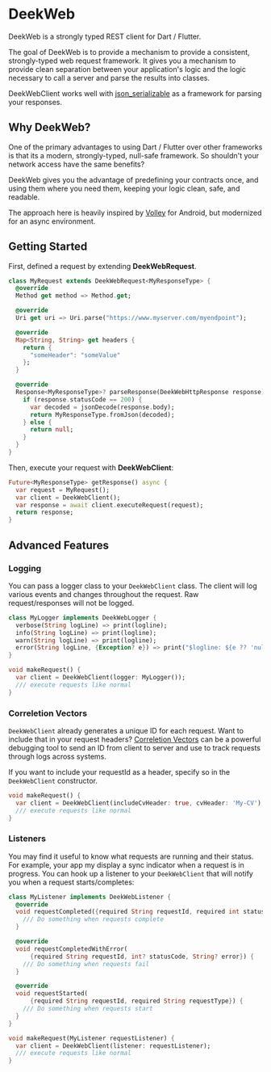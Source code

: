 # DeekWeb
DeekWeb is a strongly typed REST client for Dart / Flutter.

The goal of DeekWeb is to provide a mechanism to provide a consistent, strongly-typed web request framework. It gives you a mechanism to provide clean separation between your application's logic and the logic necessary to call a server and parse the results into classes.

DeekWebClient works well with [json_serializable](https://pub.dev/packages/json_serializable) as a framework for parsing your responses.

## Why DeekWeb?

One of the primary advantages to using Dart / Flutter over other frameworks is that its a modern, strongly-typed, null-safe framework. So shouldn't your network access have the same benefits?

DeekWeb gives you the advantage of predefining your contracts once, and using them where you need them, keeping your logic clean, safe, and readable.

The approach here is heavily inspired by [Volley](https://google.github.io/volley/) for Android, but modernized for an async environment.

## Getting Started

First, defined a request by extending **DeekWebRequest**.

```dart
class MyRequest extends DeekWebRequest<MyResponseType> {
  @override
  Method get method => Method.get;

  @override
  Uri get uri => Uri.parse("https://www.myserver.com/myendpoint");

  @override
  Map<String, String> get headers {
    return {
      "someHeader": "someValue"
    };
  }

  @override
  Response<MyResponseType>? parseResponse(DeekWebHttpResponse response) {
    if (response.statusCode == 200) {
      var decoded = jsonDecode(response.body);
      return MyResponseType.fromJson(decoded);
    } else {
      return null;  
    }
  }      
}
```

Then, execute your request with **DeekWebClient**:
```dart
Future<MyResponseType> getResponse() async {
  var request = MyRequest();  
  var client = DeekWebClient();
  var response = await client.executeRequest(request);
  return response;
}
```

## Advanced Features

### Logging

You can pass a logger class to your `DeekWebClient` class. The client will log various events and changes throughout the request. Raw request/responses will not be logged.

```dart
class MyLogger implements DeekWebLogger {
  verbose(String logLine) => print(logline);
  info(String logLine) => print(logline);
  warn(String logLine) => print(logline);
  error(String logLine, {Exception? e}) => print("$logline: ${e ?? 'null'}");
}

void makeRequest() {
  var client = DeekWebClient(logger: MyLogger());
  /// execute requests like normal
}
```

### Correletion Vectors

`DeekWebClient` already generates a unique ID for each request. Want to include that in your request headers? [Correletion Vectors](https://github.com/microsoft/CorrelationVector) can be a powerful debugging tool to send an ID from client to server and use to track requests through logs across systems.

If you want to include your requestId as a header, specify so in the `DeekWebClient` constructor.

```dart
void makeRequest() {
  var client = DeekWebClient(includeCvHeader: true, cvHeader: 'My-CV');
  /// execute requests like normal
}
```

### Listeners

You may find it useful to know what requests are running and their status. For example, your app my display a sync indicator when a request is in progress. You can hook up a listener to your `DeekWebClient` that will notify you when a request starts/completes:

```dart
class MyListener implements DeekWebListener {
  @override
  void requestCompleted({required String requestId, required int statusCode}) {
    /// Do something when requests complete
  }

  @override
  void requestCompletedWithError(
      {required String requestId, int? statusCode, String? error}) {
    /// Do something when requests fail
  }

  @override
  void requestStarted(
      {required String requestId, required String requestType}) {
    /// Do something when requests start
  }
}

void makeRequest(MyListener requestListener) {
  var client = DeekWebClient(listener: requestListener);
  /// execute requests like normal
}
```
